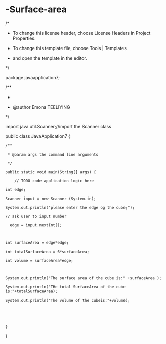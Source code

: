 # -Surface-area
/* 

* To change this license header, choose License Headers in Project Properties. 

* To change this template file, choose Tools | Templates 

* and open the template in the editor. 

*/ 

  

package javaapplication7; 

  

/** 

* 

* @author Emona TEELIYING 

*/ 

import java.util.Scanner;//import the Scanner class 

public class JavaApplication7 { 

  

    /** 

     * @param args the command line arguments 

     */ 

    public static void main(String[] args) {  

        // TODO code application logic here 

    int edge; 

    Scanner input = new Scanner (System.in); 

    System.out.println("please enter the edge og the cube;"); 

    // ask user to input number  

      edge = input.nextInt(); 

  

    int surfaceArea = edge*edge; 

    int totalSurfaceArea = 6*surfaceArea; 

    int volume = surfaceArea*edge; 

  

    System.out.println("The surface area of the cube is:" +surfaceArea ); 

    System.out.println("THe total SurfaceArea of the cube is:"+totalSurfaceArea); 

    System.out.println("The volume of the cubeis:"+volume); 

  

  

    }  

} 

 
